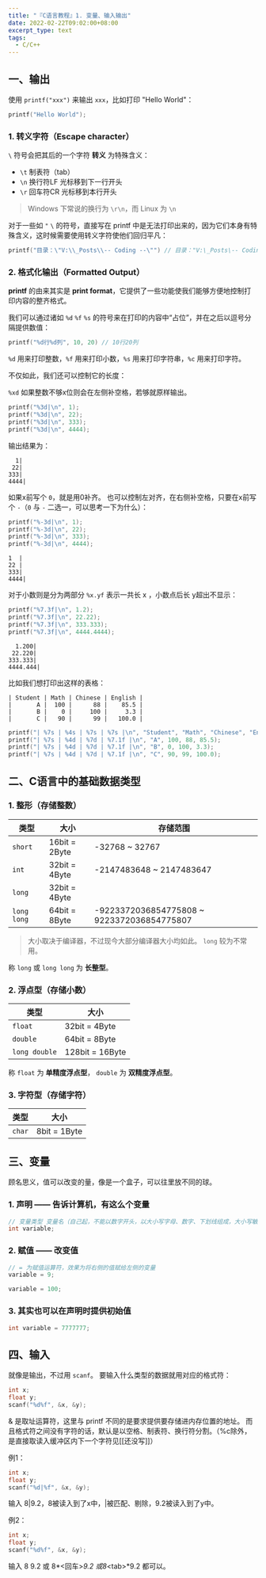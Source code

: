 ```yaml
---
title: "『C语言教程』1. 变量、输入输出"
date: 2022-02-22T09:02:00+08:00
excerpt_type: text
tags:
  - C/C++
---
```


<!-- more -->

## 一、输出
使用 `printf("xxx")` 来输出 `xxx`，比如打印 "Hello World"：
```c
printf("Hello World");
```

### 1. 转义字符（Escape character）
`\` 符号会把其后的一个字符 **转义** 为特殊含义：
- `\t` 制表符（tab）
- `\n` 换行符LF 光标移到下一行开头
- `\r` 回车符CR 光标移到本行开头
> Windows 下常说的换行为 `\r\n`，而 Linux 为 `\n`

对于一些如 `"` `\` 的符号，直接写在 printf 中是无法打印出来的，因为它们本身有特殊含义，这时候需要使用转义字符使他们回归平凡：
```c
printf("目录：\"V:\\_Posts\\-- Coding --\"") // 目录："V:\_Posts\-- Coding --"
```
### 2. 格式化输出（Formatted Output）
**printf** 的由来其实是 **print format**，它提供了一些功能使我们能够方便地控制打印内容的整齐格式。

我们可以通过诸如 `%d` `%f` `%s` 的符号来在打印的内容中“占位”，并在之后以逗号分隔提供数值：
```c
printf("%d行%d列", 10, 20) // 10行20列
```

`%d` 用来打印整数，`%f` 用来打印小数，`%s` 用来打印字符串，`%c` 用来打印字符。

不仅如此，我们还可以控制它的长度：

`%xd` 如果整数不够x位则会在左侧补空格，若够就原样输出。

```c
printf("%3d|\n", 1);
printf("%3d|\n", 22);
printf("%3d|\n", 333);
printf("%3d|\n", 4444);
```

输出结果为：

```
  1|
 22|
333|
4444|
```

如果x前写个 `0`，就是用0补齐。
也可以控制左对齐，在右侧补空格，只要在x前写个 `-`（`0` 与 `-` 二选一，可以思考一下为什么）：

```c
printf("%-3d|\n", 1);
printf("%-3d|\n", 22);
printf("%-3d|\n", 333);
printf("%-3d|\n", 4444);
```

```
1  |
22 |
333|
4444|
```


对于小数则是分为两部分 `%x.yf` 表示一共长 x ，小数点后长 y超出不显示：

```c
printf("%7.3f|\n", 1.2);
printf("%7.3f|\n", 22.22);
printf("%7.3f|\n", 333.333);
printf("%7.3f|\n", 4444.4444);
```

```
  1.200|
 22.220|
333.333|
4444.444|
```

比如我们想打印出这样的表格：

```
| Student | Math | Chinese | English |
|       A |  100 |      88 |    85.5 |
|       B |    0 |     100 |     3.3 |
|       C |   90 |      99 |   100.0 |
```


```c
printf("| %7s | %4s | %7s | %7s |\n", "Student", "Math", "Chinese", "English");
printf("| %7s | %4d | %7d | %7.1f |\n", "A", 100, 88, 85.5);
printf("| %7s | %4d | %7d | %7.1f |\n", "B", 0, 100, 3.3);
printf("| %7s | %4d | %7d | %7.1f |\n", "C", 90, 99, 100.0);
```

## 二、C语言中的基础数据类型
### 1. 整形（存储整数）
| 类型        | 大小          | 存储范围                                   |
| ----------- | ------------- | ------------------------------------------ |
| `short`     | 16bit = 2Byte | -32768 ~ 32767                             |
| `int`       | 32bit = 4Byte | -2147483648 ~ 2147483647                   |
| `long`      | 32bit = 4Byte |                                            |
| `long long` | 64bit = 8Byte | -9223372036854775808 ~ 9223372036854775807 |

> 大小取决于编译器，不过现今大部分编译器大小均如此。
> `long` 较为不常用。

称 `long` 或 `long long` 为 **长整型**。

### 2. 浮点型（存储小数）
| 类型          | 大小            |
| ------------- | --------------- |
| `float`       | 32bit = 4Byte   |
| `double`      | 64bit = 8Byte   |
| `long double` | 128bit = 16Byte |

称 `float` 为 **单精度浮点型**， `double` 为 **双精度浮点型**。

### 3. 字符型（存储字符）
| 类型   | 大小         |
| ------ | ------------ |
| `char` | 8bit = 1Byte |

## 三、变量
顾名思义，值可以改变的量，像是一个盒子，可以往里放不同的球。

### 1. 声明 —— 告诉计算机，有这么个变量
```c
// 变量类型 变量名（自己起，不能以数字开头，以大小写字母、数字、下划线组成，大小写敏感）
int variable;
```

### 2. 赋值 —— 改变值
```c
// = 为赋值运算符，效果为将右侧的值赋给左侧的变量
variable = 9;

variable = 100;
```

### 3. 其实也可以在声明时提供初始值
```c
int variable = 7777777;
```

## 四、输入
 就像是输出，不过用 `scanf`。
 要输入什么类型的数据就用对应的格式符：

 ```c
int x;
float y;
scanf("%d%f", &x, &y); 
 ```
 & 是取址运算符，这里与 printf 不同的是要求提供要存储进内存位置的地址。
 而且格式符之间没有字符的话，默认是以空格、制表符、换行符分割。（%c除外，是直接取读入缓冲区内下一个字符见[[还没写]]）

例1：

```c
int x;
float y;
scanf("%d|%f", &x, &y);
```

输入 8|9.2，8被读入到了x中，|被匹配、剔除，9.2被读入到了y中。

例2：

```c
int x;
float y;
scanf("%d%f", &x, &y);
```

输入 8 9.2 或 8*<回车>*9.2 或8*\<tab\>*9.2 都可以。